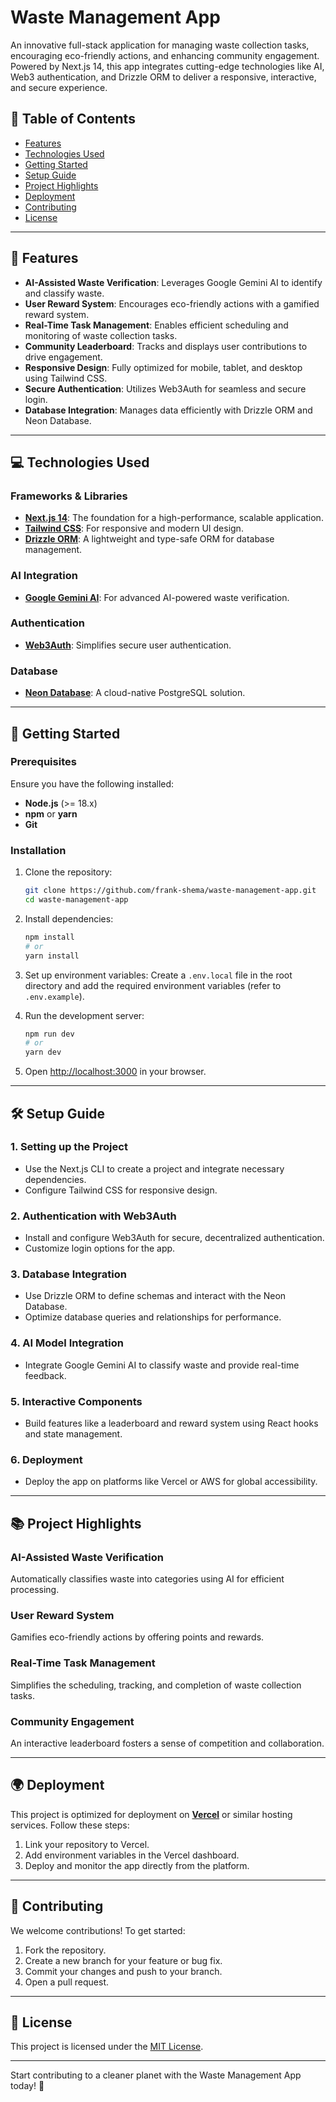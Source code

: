 # Waste Management App

An innovative full-stack application for managing waste collection tasks, encouraging eco-friendly actions, and enhancing community engagement. Powered by Next.js 14, this app integrates cutting-edge technologies like AI, Web3 authentication, and Drizzle ORM to deliver a responsive, interactive, and secure experience.

## 📖 Table of Contents
- [Features](#features)
- [Technologies Used](#technologies-used)
- [Getting Started](#getting-started)
- [Setup Guide](#setup-guide)
- [Project Highlights](#project-highlights)
- [Deployment](#deployment)
- [Contributing](#contributing)
- [License](#license)

---

## 🌟 Features
- **AI-Assisted Waste Verification**: Leverages Google Gemini AI to identify and classify waste.
- **User Reward System**: Encourages eco-friendly actions with a gamified reward system.
- **Real-Time Task Management**: Enables efficient scheduling and monitoring of waste collection tasks.
- **Community Leaderboard**: Tracks and displays user contributions to drive engagement.
- **Responsive Design**: Fully optimized for mobile, tablet, and desktop using Tailwind CSS.
- **Secure Authentication**: Utilizes Web3Auth for seamless and secure login.
- **Database Integration**: Manages data efficiently with Drizzle ORM and Neon Database.

---

## 💻 Technologies Used
### Frameworks & Libraries
- **[Next.js 14](https://nextjs.org/)**: The foundation for a high-performance, scalable application.
- **[Tailwind CSS](https://tailwindcss.com/)**: For responsive and modern UI design.
- **[Drizzle ORM](https://orm.drizzle.team/)**: A lightweight and type-safe ORM for database management.

### AI Integration
- **[Google Gemini AI](https://ai.google.dev/)**: For advanced AI-powered waste verification.

### Authentication
- **[Web3Auth](https://web3auth.io/)**: Simplifies secure user authentication.

### Database
- **[Neon Database](https://neon.tech/)**: A cloud-native PostgreSQL solution.

---

## 🚀 Getting Started

### Prerequisites
Ensure you have the following installed:
- **Node.js** (>= 18.x)
- **npm** or **yarn**
- **Git**

### Installation
1. Clone the repository:
   ```bash
   git clone https://github.com/frank-shema/waste-management-app.git
   cd waste-management-app
   ```

2. Install dependencies:
   ```bash
   npm install
   # or
   yarn install
   ```

3. Set up environment variables:
   Create a `.env.local` file in the root directory and add the required environment variables (refer to `.env.example`).

4. Run the development server:
   ```bash
   npm run dev
   # or
   yarn dev
   ```

5. Open [http://localhost:3000](http://localhost:3000) in your browser.

---

## 🛠️ Setup Guide

### 1. Setting up the Project
- Use the Next.js CLI to create a project and integrate necessary dependencies.
- Configure Tailwind CSS for responsive design.

### 2. Authentication with Web3Auth
- Install and configure Web3Auth for secure, decentralized authentication.
- Customize login options for the app.

### 3. Database Integration
- Use Drizzle ORM to define schemas and interact with the Neon Database.
- Optimize database queries and relationships for performance.

### 4. AI Model Integration
- Integrate Google Gemini AI to classify waste and provide real-time feedback.

### 5. Interactive Components
- Build features like a leaderboard and reward system using React hooks and state management.

### 6. Deployment
- Deploy the app on platforms like Vercel or AWS for global accessibility.

---

## 📚 Project Highlights

### AI-Assisted Waste Verification
Automatically classifies waste into categories using AI for efficient processing.

### User Reward System
Gamifies eco-friendly actions by offering points and rewards.

### Real-Time Task Management
Simplifies the scheduling, tracking, and completion of waste collection tasks.

### Community Engagement
An interactive leaderboard fosters a sense of competition and collaboration.

---

## 🌍 Deployment
This project is optimized for deployment on **[Vercel](https://vercel.com/)** or similar hosting services. Follow these steps:
1. Link your repository to Vercel.
2. Add environment variables in the Vercel dashboard.
3. Deploy and monitor the app directly from the platform.

---

## 🤝 Contributing
We welcome contributions! To get started:
1. Fork the repository.
2. Create a new branch for your feature or bug fix.
3. Commit your changes and push to your branch.
4. Open a pull request.

---

## 📜 License
This project is licensed under the [MIT License](LICENSE).

---

Start contributing to a cleaner planet with the Waste Management App today! 🌱

